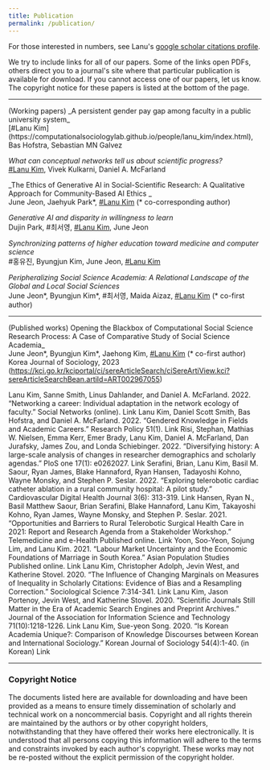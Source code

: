 ```yaml
---
title: Publication
permalink: /publication/
---
```


For those interested in numbers, see Lanu's [google scholar citations profile](https://scholar.google.com/citations?hl=ko&user=77i0fdMAAAAJ).

We try to include links for all of our papers. Some of the links open PDFs, others direct you to a journal's site where that particular publication is available for download. If you cannot access one of our papers, let us know. The copyright notice for these papers is listed at the bottom of the page.

<hr>
(Working papers)   
_A persistent gender pay gap among faculty in a public university system_<br>
[#Lanu Kim](https://computationalsociologylab.github.io/people/lanu_kim/index.html), Bas Hofstra, Sebastian MN Galvez<br>

_What can conceptual networks tell us about scientific progress?_<br>
[#Lanu Kim](https://computationalsociologylab.github.io/people/lanu_kim/index.html), Vivek Kulkarni, Daniel A. McFarland<br>

_The Ethics of Generative AI in Social-Scientific Research: A Qualitative Approach for Community-Based AI Ethics _<br>
June Jeon, Jaehyuk Park*, [#Lanu Kim](https://computationalsociologylab.github.io/people/lanu_kim/index.html) (* co-corresponding author)<br>

_Generative AI and disparity in willingness to learn_<br>
Dujin Park, #최서영, [#Lanu Kim](https://computationalsociologylab.github.io/people/lanu_kim/index.html), June Jeon<br>

_Synchronizing patterns of higher education toward medicine and computer science_<br>
#홍유진, Byungjun Kim, June Jeon, [#Lanu Kim](https://computationalsociologylab.github.io/people/lanu_kim/index.html)<br>

_Peripheralizing Social Science Academia: A Relational Landscape of the Global and Local Social Sciences_<br>
June Jeon*, Byungjun Kim*, #최서영, Maida Aizaz, [#Lanu Kim](https://computationalsociologylab.github.io/people/lanu_kim/index.html) (* co-first author) <br>

<hr>

(Published works)
Opening the Blackbox of Computational Social Science Research Process: A Case of Comparative Study of Social Science Academia_<br>
June Jeon*, Byungjun Kim*, Jaehong Kim, [#Lanu Kim](https://computationalsociologylab.github.io/people/lanu_kim/index.html) (* co-first author)
Korea Journal of Sociology, 2023 (https://kci.go.kr/kciportal/ci/sereArticleSearch/ciSereArtiView.kci?sereArticleSearchBean.artiId=ART002967055)

Lanu Kim, Sanne Smith, Linus Dahlander, and Daniel A. McFarland. 2022. “Networking a career: Individual adaptation in the network ecology of faculty.” Social Networks (online). Link
Lanu Kim, Daniel Scott Smith, Bas Hofstra, and Daniel A. McFarland. 2022. “Gendered Knowledge in Fields and Academic Careers.” Research Policy 51(1). Link
Risi, Stephan, Mathias W. Nielsen, Emma Kerr, Emer Brady, Lanu Kim, Daniel A. McFarland, Dan Jurafsky, James Zou, and Londa Schiebinger. 2022. “Diversifying history: A large-scale analysis of changes in researcher demographics and scholarly agendas.” PloS one 17(1): e0262027. Link
Serafini, Brian, Lanu Kim, Basil M. Saour, Ryan James, Blake Hannaford, Ryan Hansen, Tadayoshi Kohno, Wayne Monsky, and Stephen P. Seslar. 2022. “Exploring telerobotic cardiac catheter ablation in a rural community hospital: A pilot study.” Cardiovascular Digital Health Journal 3(6): 313-319. Link
Hansen, Ryan N., Basil Matthew Saour, Brian Serafini, Blake Hannaford, Lanu Kim, Takayoshi Kohno, Ryan James, Wayne Monsky, and Stephen P. Seslar. 2021. “Opportunities and Barriers to Rural Telerobotic Surgical Health Care in 2021: Report and Research Agenda from a Stakeholder Workshop.” Telemedicine and e-Health Published online. Link
Yoon, Soo-Yeon, Sojung Lim, and Lanu Kim. 2021. “Labour Market Uncertainty and the Economic Foundations of Marriage in South Korea.” Asian Population Studies Published online. Link
Lanu Kim, Christopher Adolph, Jevin West, and Katherine Stovel. 2020. “The Influence of Changing Marginals on Measures of Inequality in Scholarly Citations: Evidence of Bias and a Resampling Correction.” Sociological Science 7:314-341. Link
Lanu Kim, Jason Portenoy, Jevin West, and Katherine Stovel. 2020. “Scientific Journals Still Matter in the Era of Academic Search Engines and Preprint Archives.” Journal of the Association for Information Science and Technology 71(10):1218-1226. Link
Lanu Kim, Sue-yeon Song. 2020. “Is Korean Academia Unique?: Comparison of Knowledge Discourses between Korean and International Sociology.” Korean Journal of Sociology 54(4):1-40. (in Korean) Link

<hr>

### Copyright Notice

The documents listed here are available for downloading and have been provided as a means to ensure timely dissemination of scholarly and technical work on a noncommercial basis. Copyright and all rights therein are maintained by the authors or by other copyright holders, notwithstanding that they have offered their works here electronically. It is understood that all persons copying this information will adhere to the terms and constraints invoked by each author's copyright. These works may not be re-posted without the explicit permission of the copyright holder.
